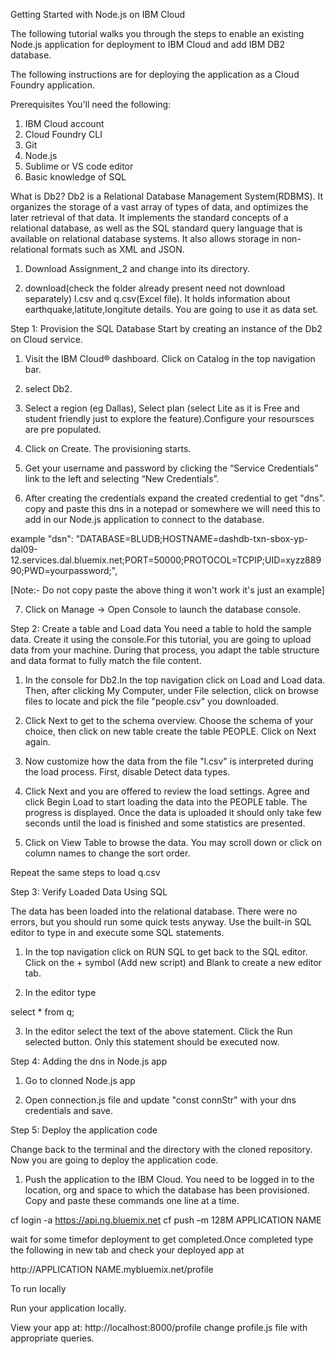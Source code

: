 Getting Started with Node.js on IBM Cloud

The following tutorial walks you through the steps to enable an existing Node.js application for deployment to IBM Cloud and add IBM DB2 database.

The following instructions are for deploying the application as a Cloud Foundry application.

Prerequisites
You'll need the following:

1) IBM Cloud account
2) Cloud Foundry CLI
3) Git
4) Node.js
5) Sublime or VS code editor
6) Basic knowledge of SQL

What is Db2?
Db2 is a Relational Database Management System(RDBMS). It organizes the storage of a vast array of types of data, and optimizes the later retrieval of that data. It implements the standard concepts of a relational database, as well as the SQL standard query language that is available on relational database systems. It also allows storage in non-relational formats such as XML and JSON.

1) Download Assignment_2 and change into its directory.

2) download(check the folder already present need not download separately) l.csv and q.csv(Excel file). It holds information about earthquake,latitute,longitute details. You are going to use it as data set.

Step 1: Provision the SQL Database
Start by creating an instance of the Db2 on Cloud service.

1) Visit the IBM Cloud® dashboard. Click on Catalog in the top navigation bar.

2) select Db2.

3) Select a region (eg Dallas), Select plan (select Lite as it is Free and student friendly just to explore the feature).Configure your resoursces are pre populated.

4) Click on Create. The provisioning starts.

5) Get your username and password by clicking the “Service Credentials” link to the left and selecting “New Credentials”.

6) After creating the credentials expand the created credential to get "dns". copy and paste this dns in a notepad or somewhere we will need this to add in our Node.js application to connect to the database.

example
"dsn": "DATABASE=BLUDB;HOSTNAME=dashdb-txn-sbox-yp-dal09-12.services.dal.bluemix.net;PORT=50000;PROTOCOL=TCPIP;UID=xyzz88990;PWD=yourpassword;",

[Note:- Do not copy paste the above thing it won't work it's just an example]

7) Click on Manage -> Open Console to launch the database console.

Step 2: Create a table and Load data
You need a table to hold the sample data. Create it using the console.For this tutorial, you are going to upload data from your machine. During that process, you adapt the table structure and data format to fully match the file content.

1) In the console for Db2.In the top navigation click on Load and Load data. Then, after clicking My Computer, under File selection, click on browse files to locate and pick the file "people.csv" you downloaded.

2) Click Next to get to the schema overview. Choose the schema of your choice, then click on new table create the table PEOPLE. Click on Next again.

3) Now customize how the data from the file "l.csv" is interpreted during the load process. First, disable Detect data types.

4) Click Next and you are offered to review the load settings. Agree and click Begin Load to start loading the data into the PEOPLE table. The progress is displayed. Once the data is uploaded it should only take few seconds until the load is finished and some statistics are presented.

5) Click on View Table to browse the data. You may scroll down or click on column names to change the sort order.

Repeat the same steps to load q.csv

Step 3: Verify Loaded Data Using SQL

The data has been loaded into the relational database. There were no errors, but you should run some quick tests anyway. Use the built-in SQL editor to type in and execute some SQL statements.

1) In the top navigation click on RUN SQL to get back to the SQL editor. Click on the + symbol (Add new script) and Blank to create a new editor tab.

2) In the editor type

select * from q;

3) In the editor select the text of the above statement. Click the Run selected button. Only this statement should be executed now.

Step 4: Adding the dns in Node.js app

1) Go to clonned Node.js app

2) Open connection.js file and update "const connStr" with your dns credentials and save.

Step 5: Deploy the application code

Change back to the terminal and the directory with the cloned repository. Now you are going to deploy the application code.

1) Push the application to the IBM Cloud. You need to be logged in to the location, org and space to which the database has been provisioned. Copy and paste these commands one line at a time.

cf login -a https://api.ng.bluemix.net
cf push –m 128M APPLICATION NAME

wait for some timefor deployment to get completed.Once completed type the following in new tab and check your deployed app at 

http://APPLICATION NAME.mybluemix.net/profile

To run locally

Run your application locally.

View your app at: http://localhost:8000/profile
change profile.js file with appropriate queries.
